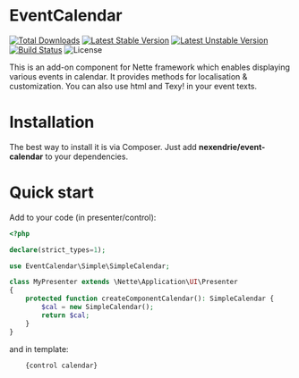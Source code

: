 EventCalendar
============

[![Total Downloads](https://poser.pugx.org/konecnyjakub/event-calendar/downloads)](https://packagist.org/packages/konecnyjakub/event-calendar)  [![Latest Stable Version](https://poser.pugx.org/konecnyjakub/event-calendar/v/stable)](https://packagist.org/packages/konecnyjakub/event-calendar) [![Latest Unstable Version](https://poser.pugx.org/konecnyjakub/event-calendar/v/unstable)](https://packagist.org/packages/konecnyjakub/event-calendar) [![Build Status](https://travis-ci.org/konecnyjakub/EventCalendar.svg?branch=master)](https://travis-ci.org/konecnyjakub/EventCalendar) ![License](https://poser.pugx.org/konecnyjakub/event-calendar/license)

This is an add-on component for Nette framework which enables displaying various events in calendar. It provides methods for localisation & customization. You can also use html and Texy! in your event texts.

Installation
============

The best way to install it is via Composer. Just add **nexendrie/event-calendar** to your dependencies.

Quick start
============

Add to your code (in presenter/control):

```php
<?php

declare(strict_types=1);

use EventCalendar\Simple\SimpleCalendar;

class MyPresenter extends \Nette\Application\UI\Presenter
{
    protected function createComponentCalendar(): SimpleCalendar {
        $cal = new SimpleCalendar();
        return $cal;
    }
} 
```

and in template:

```latte
    {control calendar}
```
